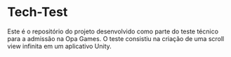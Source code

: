 # Tech-Test
 Este é o repositório do projeto desenvolvido como parte do teste técnico para a admissão na Opa Games. O teste consistiu na criação de uma scroll view infinita em um aplicativo Unity.
